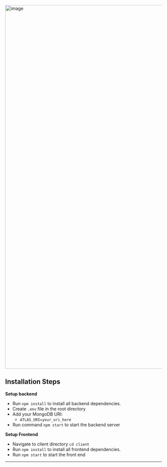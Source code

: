<img width="1166" alt="image" src="https://user-images.githubusercontent.com/37962354/117533446-7c564480-afb2-11eb-81e9-cc7b96a9d699.png">

## Installation Steps

**Setup backend**

- Run `npm install` to install all backend dependencies.
- Create `.env` file in the root directory
- Add your MongoDB URI:
    - `ATLAS_URI=your_uri_here`
- Run command `npm start` to start the backend server

**Setup Frontend**
- Navigate to client directory `cd client`
- Run `npm install` to install all frontend dependencies.
- Run `npm start` to start the front end

---
